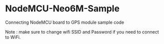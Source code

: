# NodeMCU-Neo6M-Sample
Connecting NodeMCU board to GPS module sample code

Note : make sure to change wifi SSID and Password if you need to connect to WiFi.
